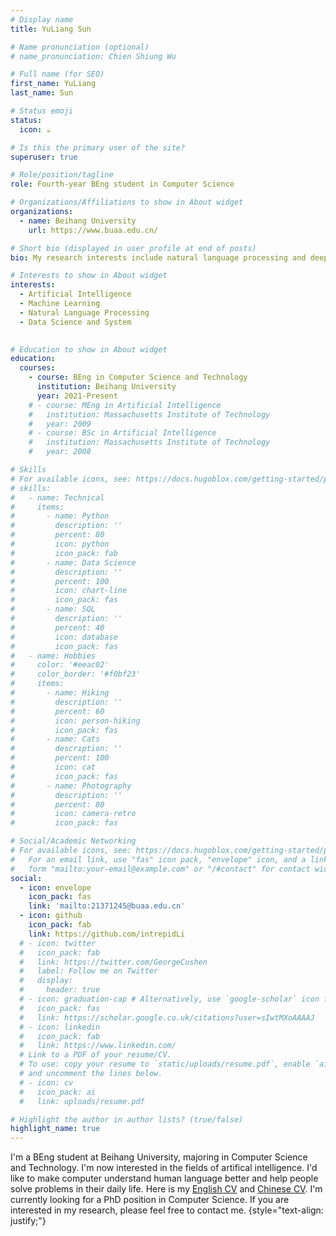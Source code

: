 ```yaml
---
# Display name
title: YuLiang Sun

# Name pronunciation (optional)
# name_pronunciation: Chien Shiung Wu

# Full name (for SEO)
first_name: YuLiang
last_name: Sun

# Status emoji
status:
  icon: ☕️

# Is this the primary user of the site?
superuser: true

# Role/position/tagline
role: Fourth-year BEng student in Computer Science

# Organizations/Affiliations to show in About widget
organizations:
  - name: Beihang University
    url: https://www.buaa.edu.cn/

# Short bio (displayed in user profile at end of posts)
bio: My research interests include natural language processing and deep learning.

# Interests to show in About widget
interests:
  - Artificial Intelligence
  - Machine Learning
  - Natural Language Processing
  - Data Science and System
  

# Education to show in About widget
education:
  courses:
    - course: BEng in Computer Science and Technology
      institution: Beihang University
      year: 2021-Present
    # - course: MEng in Artificial Intelligence
    #   institution: Massachusetts Institute of Technology
    #   year: 2009
    # - course: BSc in Artificial Intelligence
    #   institution: Massachusetts Institute of Technology
    #   year: 2008

# Skills
# For available icons, see: https://docs.hugoblox.com/getting-started/page-builder/#icons
# skills:
#   - name: Technical
#     items:
#       - name: Python
#         description: ''
#         percent: 80
#         icon: python
#         icon_pack: fab
#       - name: Data Science
#         description: ''
#         percent: 100
#         icon: chart-line
#         icon_pack: fas
#       - name: SQL
#         description: ''
#         percent: 40
#         icon: database
#         icon_pack: fas
#   - name: Hobbies
#     color: '#eeac02'
#     color_border: '#f0bf23'
#     items:
#       - name: Hiking
#         description: ''
#         percent: 60
#         icon: person-hiking
#         icon_pack: fas
#       - name: Cats
#         description: ''
#         percent: 100
#         icon: cat
#         icon_pack: fas
#       - name: Photography
#         description: ''
#         percent: 80
#         icon: camera-retro
#         icon_pack: fas

# Social/Academic Networking
# For available icons, see: https://docs.hugoblox.com/getting-started/page-builder/#icons
#   For an email link, use "fas" icon pack, "envelope" icon, and a link in the
#   form "mailto:your-email@example.com" or "/#contact" for contact widget.
social:
  - icon: envelope
    icon_pack: fas
    link: 'mailto:21371245@buaa.edu.cn'
  - icon: github
    icon_pack: fab
    link: https://github.com/intrepidLi
  # - icon: twitter
  #   icon_pack: fab
  #   link: https://twitter.com/GeorgeCushen
  #   label: Follow me on Twitter
  #   display:
  #     header: true
  # - icon: graduation-cap # Alternatively, use `google-scholar` icon from `ai` icon pack
  #   icon_pack: fas
  #   link: https://scholar.google.co.uk/citations?user=sIwtMXoAAAAJ
  # - icon: linkedin
  #   icon_pack: fab
  #   link: https://www.linkedin.com/
  # Link to a PDF of your resume/CV.
  # To use: copy your resume to `static/uploads/resume.pdf`, enable `ai` icons in `params.yaml`,
  # and uncomment the lines below.
  # - icon: cv
  #   icon_pack: ai
  #   link: uploads/resume.pdf

# Highlight the author in author lists? (true/false)
highlight_name: true
---
```


I'm a BEng student at Beihang University, majoring in Computer Science and Technology. I'm now interested in the fields of artifical intelligence. I'd like to make computer understand human language better and help people solve problems in their daily life. Here is my [English CV](uploads/resume_en.pdf) and [Chinese CV](uploads/resume_zh.pdf). I'm currently looking for a PhD position in Computer Science. If you are interested in my research, please feel free to contact me.
{style="text-align: justify;"}

